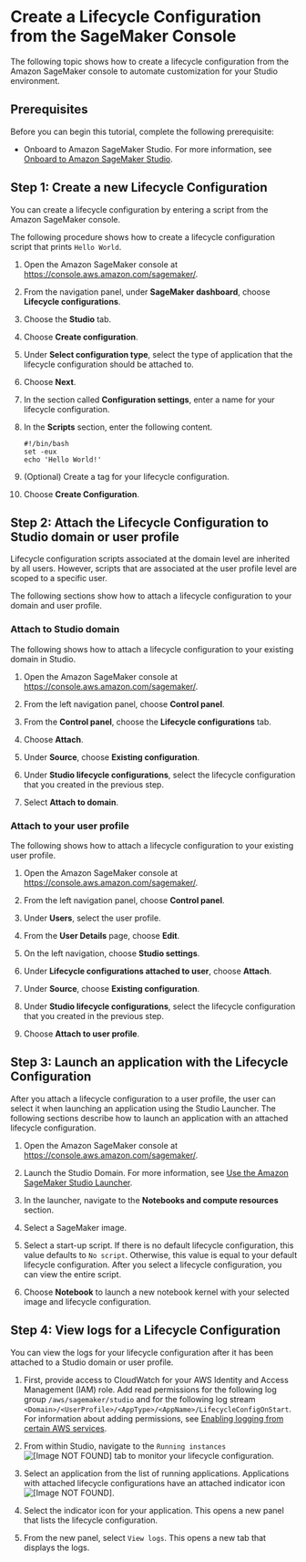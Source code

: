 # Create a Lifecycle Configuration from the SageMaker Console<a name="studio-lcc-create-console"></a>

The following topic shows how to create a lifecycle configuration from the Amazon SageMaker console to automate customization for your Studio environment\.

## Prerequisites<a name="studio-lcc-create-console-prerequisites"></a>

Before you can begin this tutorial, complete the following prerequisite:
+ Onboard to Amazon SageMaker Studio\. For more information, see [Onboard to Amazon SageMaker Studio](https://docs.aws.amazon.com/sagemaker/latest/dg/gs-studio-onboard.html)\.

## Step 1: Create a new Lifecycle Configuration<a name="studio-lcc-create-console-step1"></a>

You can create a lifecycle configuration by entering a script from the Amazon SageMaker console\.

The following procedure shows how to create a lifecycle configuration script that prints `Hello World`\.

1. Open the Amazon SageMaker console at [https://console\.aws\.amazon\.com/sagemaker/](https://console.aws.amazon.com/sagemaker/)\.

1. From the navigation panel, under **SageMaker dashboard**, choose **Lifecycle configurations**\.

1. Choose the **Studio** tab\.

1. Choose **Create configuration**\.

1. Under **Select configuration type**, select the type of application that the lifecycle configuration should be attached to\.

1. Choose **Next**\.

1. In the section called **Configuration settings**, enter a name for your lifecycle configuration\.

1. In the **Scripts** section, enter the following content\.

   ```
   #!/bin/bash
   set -eux
   echo 'Hello World!'
   ```

1. \(Optional\) Create a tag for your lifecycle configuration\.

1. Choose **Create Configuration**\.

## Step 2: Attach the Lifecycle Configuration to Studio domain or user profile<a name="studio-lcc-create-console-step2"></a>

Lifecycle configuration scripts associated at the domain level are inherited by all users\. However, scripts that are associated at the user profile level are scoped to a specific user\. 

The following sections show how to attach a lifecycle configuration to your domain and user profile\.

### Attach to Studio domain<a name="studio-lcc-create-console-step2-domain"></a>

The following shows how to attach a lifecycle configuration to your existing domain in Studio\.

1. Open the Amazon SageMaker console at [https://console\.aws\.amazon\.com/sagemaker/](https://console.aws.amazon.com/sagemaker/)\.

1. From the left navigation panel, choose **Control panel**\.

1. From the **Control panel**, choose the **Lifecycle configurations** tab\.

1. Choose **Attach**\.

1. Under **Source**, choose **Existing configuration**\.

1. Under **Studio lifecycle configurations**, select the lifecycle configuration that you created in the previous step\.

1. Select **Attach to domain**\.

### Attach to your user profile<a name="studio-lcc-create-console-step2-userprofile"></a>

The following shows how to attach a lifecycle configuration to your existing user profile\.

1. Open the Amazon SageMaker console at [https://console\.aws\.amazon\.com/sagemaker/](https://console.aws.amazon.com/sagemaker/)\.

1. From the left navigation panel, choose **Control panel**\.

1. Under **Users**, select the user profile\.

1. From the **User Details** page, choose **Edit**\.

1. On the left navigation, choose **Studio settings**\.

1. Under **Lifecycle configurations attached to user**, choose **Attach**\.

1. Under **Source**, choose **Existing configuration**\.

1. Under **Studio lifecycle configurations**, select the lifecycle configuration that you created in the previous step\.

1. Choose **Attach to user profile**\.

## Step 3: Launch an application with the Lifecycle Configuration<a name="studio-lcc-create-console-step3"></a>

After you attach a lifecycle configuration to a user profile, the user can select it when launching an application using the Studio Launcher\. The following sections describe how to launch an application with an attached lifecycle configuration\.

1. Open the Amazon SageMaker console at [https://console\.aws\.amazon\.com/sagemaker/](https://console.aws.amazon.com/sagemaker/)\.

1. Launch the Studio Domain\. For more information, see [Use the Amazon SageMaker Studio Launcher](studio-launcher.md)\.

1. In the launcher, navigate to the **Notebooks and compute resources** section\. 

1. Select a SageMaker image\.

1. Select a start\-up script\. If there is no default lifecycle configuration, this value defaults to `No script`\. Otherwise, this value is equal to your default lifecycle configuration\. After you select a lifecycle configuration, you can view the entire script\.

1. Choose **Notebook** to launch a new notebook kernel with your selected image and lifecycle configuration\.

## Step 4: View logs for a Lifecycle Configuration<a name="studio-lcc-create-console-step4"></a>

You can view the logs for your lifecycle configuration after it has been attached to a Studio domain or user profile\. 

1. First, provide access to CloudWatch for your AWS Identity and Access Management \(IAM\) role\. Add read permissions for the following log group `/aws/sagemaker/studio` and for the following log stream `<Domain>/<UserProfile>/<AppType>/<AppName>/LifecycleConfigOnStart`\. For information about adding permissions, see [Enabling logging from certain AWS services](https://docs.aws.amazon.com/AmazonCloudWatch/latest/logs/AWS-logs-and-resource-policy.html)\.

1. From within Studio, navigate to the `Running instances` ![\[Image NOT FOUND\]](http://docs.aws.amazon.com/sagemaker/latest/dg/images/icons/Running_squid@2x.png) tab to monitor your lifecycle configuration\. 

1. Select an application from the list of running applications\. Applications with attached lifecycle configurations have an attached indicator icon ![\[Image NOT FOUND\]](http://docs.aws.amazon.com/sagemaker/latest/dg/images/studio/studio-lcc-indicator-icon.png)\.

1. Select the indicator icon for your application\. This opens a new panel that lists the lifecycle configuration\.

1. From the new panel, select `View logs`\. This opens a new tab that displays the logs\.